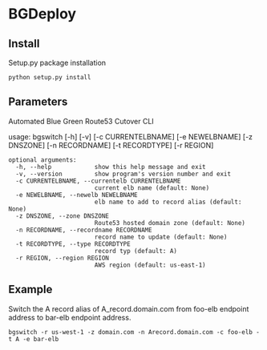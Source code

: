 BGDeploy
========


Install
-------
Setup.py package installation

	python setup.py install


Parameters
----------

Automated Blue Green Route53 Cutover CLI

usage: bgswitch [-h] [-v] [-c CURRENTELBNAME] [-e NEWELBNAME] [-z DNSZONE]
                [-n RECORDNAME] [-t RECORDTYPE] [-r REGION]

	optional arguments:
	  -h, --help            show this help message and exit
	  -v, --version         show program's version number and exit
	  -c CURRENTELBNAME, --currentelb CURRENTELBNAME
	                        current elb name (default: None)
	  -e NEWELBNAME, --newelb NEWELBNAME
	                        elb name to add to record alias (default: None)
	  -z DNSZONE, --zone DNSZONE
	                        Route53 hosted domain zone (default: None)
	  -n RECORDNAME, --recordname RECORDNAME
	                        record name to update (default: None)
	  -t RECORDTYPE, --type RECORDTYPE
	                        record typ (default: A)
	  -r REGION, --region REGION
	                        AWS region (default: us-east-1)



Example
-------
Switch the A record alias of A_record.domain.com from foo-elb endpoint address to bar-elb endpoint address.

	bgswitch -r us-west-1 -z domain.com -n Arecord.domain.com -c foo-elb -t A -e bar-elb


